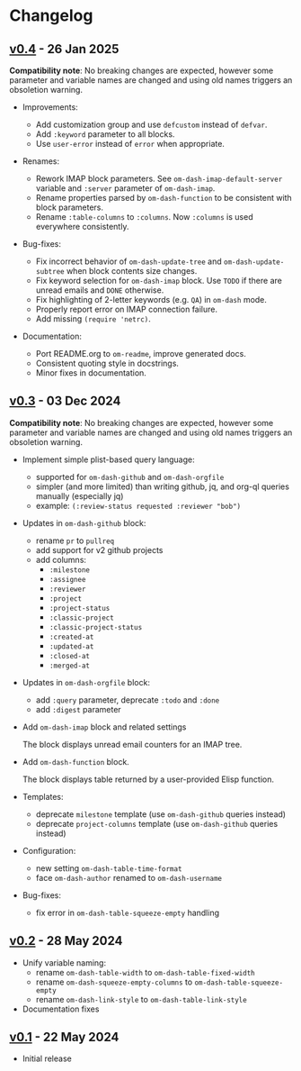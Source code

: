 # Changelog

## [v0.4][v0.4] - 26 Jan 2025

**Compatibility note**: No breaking changes are expected, however some parameter and variable names are changed and using old names triggers an obsoletion warning.

* Improvements:

   * Add customization group and use `defcustom` instead of `defvar`.
   * Add `:keyword` parameter to all blocks.
   * Use `user-error` instead of `error` when appropriate.

* Renames:

   * Rework IMAP block parameters. See `om-dash-imap-default-server` variable and `:server` parameter of `om-dash-imap`.
   * Rename properties parsed by `om-dash-function` to be consistent with block parameters.
   * Rename `:table-columns` to `:columns`. Now `:columns` is used everywhere consistently.

* Bug-fixes:

   * Fix incorrect behavior of `om-dash-update-tree` and `om-dash-update-subtree` when block contents size changes.
   * Fix keyword selection for `om-dash-imap` block. Use `TODO` if there are unread emails and `DONE` otherwise.
   * Fix highlighting of 2-letter keywords (e.g. `QA`) in `om-dash` mode.
   * Properly report error on IMAP connection failure.
   * Add missing `(require 'netrc)`.

* Documentation:

   * Port README.org to `om-readme`, improve generated docs.
   * Consistent quoting style in docstrings.
   * Minor fixes in documentation.

[v0.4]: https://github.com/gavv/om-dash/releases/tag/v0.4

## [v0.3][v0.3] - 03 Dec 2024

**Compatibility note**: No breaking changes are expected, however some parameter and variable names are changed and using old names triggers an obsoletion warning.

* Implement simple plist-based query language:

    * supported for `om-dash-github` and `om-dash-orgfile`
    * simpler (and more limited) than writing github, jq, and org-ql queries manually (especially jq)
    * example: `(:review-status requested :reviewer "bob")`

* Updates in `om-dash-github` block:

  * rename `pr` to `pullreq`
  * add support for v2 github projects
  * add columns:
    * `:milestone`
    * `:assignee`
    * `:reviewer`
    * `:project`
    * `:project-status`
    * `:classic-project`
    * `:classic-project-status`
    * `:created-at`
    * `:updated-at`
    * `:closed-at`
    * `:merged-at`

* Updates in `om-dash-orgfile` block:

  * add `:query` parameter, deprecate `:todo` and `:done`
  * add `:digest` parameter

* Add `om-dash-imap` block and related settings

    The block displays unread email counters for an IMAP tree.

* Add `om-dash-function` block.

    The block displays table returned by a user-provided Elisp function.

* Templates:

  * deprecate `milestone` template (use `om-dash-github` queries instead)
  * deprecate `project-columns` template (use `om-dash-github` queries instead)

* Configuration:

  * new setting `om-dash-table-time-format`
  * face `om-dash-author` renamed to `om-dash-username`

* Bug-fixes:

  * fix error in `om-dash-table-squeeze-empty` handling

[v0.3]: https://github.com/gavv/om-dash/releases/tag/v0.3

## [v0.2][v0.2] - 28 May 2024

* Unify variable naming:
  * rename `om-dash-table-width` to `om-dash-table-fixed-width`
  * rename `om-dash-squeeze-empty-columns` to `om-dash-table-squeeze-empty`
  * rename `om-dash-link-style` to `om-dash-table-link-style`
* Documentation fixes

[v0.2]: https://github.com/gavv/om-dash/releases/tag/v0.2

## [v0.1][v0.1] - 22 May 2024

* Initial release

[v0.1]: https://github.com/gavv/om-dash/releases/tag/v0.1
